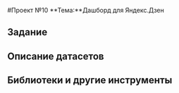#Проект №10 
**Тема:**Дашборд для Яндекс.Дзен

## Задание


## Описание датасетов

## Библиотеки и другие инструменты

